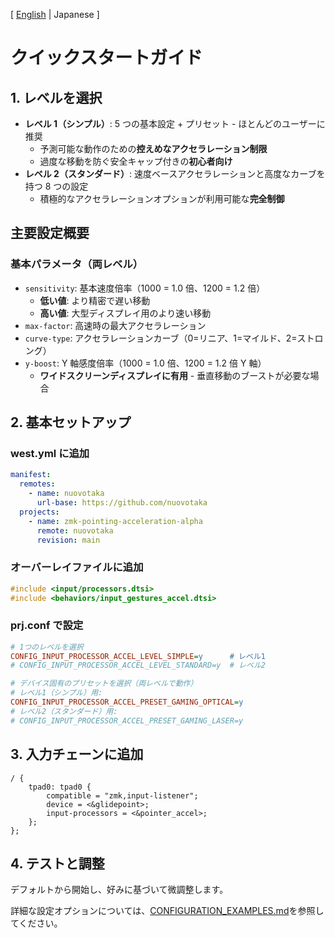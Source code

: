 [ [English](QUICK_START.md) | Japanese ]

# クイックスタートガイド

## 1. レベルを選択

- **レベル 1（シンプル）**: 5 つの基本設定 + プリセット - ほとんどのユーザーに推奨
  - 予測可能な動作のための**控えめなアクセラレーション制限**
  - 過度な移動を防ぐ安全キャップ付きの**初心者向け**
- **レベル 2（スタンダード）**: 速度ベースアクセラレーションと高度なカーブを持つ 8 つの設定
  - 積極的なアクセラレーションオプションが利用可能な**完全制御**

## 主要設定概要

### 基本パラメータ（両レベル）

- `sensitivity`: 基本速度倍率（1000 = 1.0 倍、1200 = 1.2 倍）
  - **低い値**: より精密で遅い移動
  - **高い値**: 大型ディスプレイ用のより速い移動
- `max-factor`: 高速時の最大アクセラレーション
- `curve-type`: アクセラレーションカーブ（0=リニア、1=マイルド、2=ストロング）
- `y-boost`: Y 軸感度倍率（1000 = 1.0 倍、1200 = 1.2 倍 Y 軸）
  - **ワイドスクリーンディスプレイに有用** - 垂直移動のブーストが必要な場合

## 2. 基本セットアップ

### west.yml に追加

```yaml
manifest:
  remotes:
    - name: nuovotaka
      url-base: https://github.com/nuovotaka
  projects:
    - name: zmk-pointing-acceleration-alpha
      remote: nuovotaka
      revision: main
```

### オーバーレイファイルに追加

```c
#include <input/processors.dtsi>
#include <behaviors/input_gestures_accel.dtsi>
```

### prj.conf で設定

```ini
# 1つのレベルを選択
CONFIG_INPUT_PROCESSOR_ACCEL_LEVEL_SIMPLE=y      # レベル1
# CONFIG_INPUT_PROCESSOR_ACCEL_LEVEL_STANDARD=y  # レベル2

# デバイス固有のプリセットを選択（両レベルで動作）
# レベル1（シンプル）用:
CONFIG_INPUT_PROCESSOR_ACCEL_PRESET_GAMING_OPTICAL=y
# レベル2（スタンダード）用:
# CONFIG_INPUT_PROCESSOR_ACCEL_PRESET_GAMING_LASER=y
```

## 3. 入力チェーンに追加

```devicetree
/ {
    tpad0: tpad0 {
        compatible = "zmk,input-listener";
        device = <&glidepoint>;
        input-processors = <&pointer_accel>;
    };
};
```

## 4. テストと調整

デフォルトから開始し、好みに基づいて微調整します。

詳細な設定オプションについては、[CONFIGURATION_EXAMPLES.md](CONFIGURATION_EXAMPLES.md)を参照してください。
